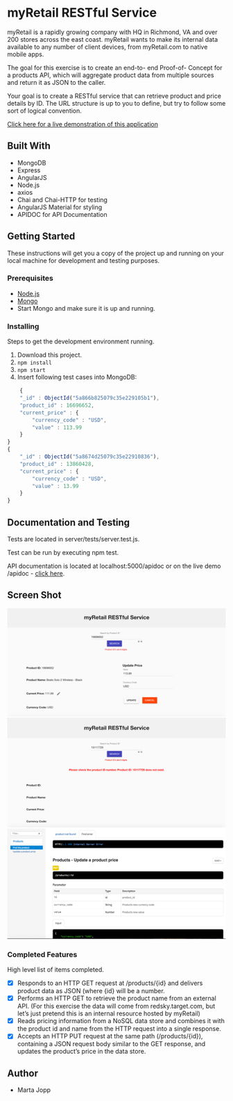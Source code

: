 # myRetail RESTful Service

myRetail is a rapidly growing company with HQ in Richmond, VA and over 200 stores across the east coast. myRetail wants to make its internal data available to any number of client devices, from myRetail.com to native mobile apps.

The goal for this exercise is to create an end-to- end Proof-of- Concept for a products API, which will aggregate product data from multiple sources and return it as JSON to the caller.

Your goal is to create a RESTful service that can retrieve product and price details by ID. The URL structure is up to you to define, but try to follow some sort of logical convention.

[Click here for a live demonstration of this application](https://morning-oasis-48913.herokuapp.com.)

## Built With

- MongoDB
- Express
- AngularJS 
- Node.js
- axios
- Chai and Chai-HTTP for testing
- AngularJS Material for styling
- APIDOC for API Documentation

## Getting Started

These instructions will get you a copy of the project up and running on your local machine for development and testing purposes. 

### Prerequisites

- [Node.js](https://nodejs.org/en/)
- [Mongo](https://www.mongodb.com/download-center?jmp=tutorials&_ga=2.157987642.1691954874.1515639811-1798030591.1515639811#enterprise)
- Start Mongo and make sure it is up and running.

### Installing

Steps to get the development environment running.

1. Download this project.
2. `npm install`
3. `npm start`
4. Insert following test cases into MongoDB:
```javascript
    {
    "_id" : ObjectId("5a866b825079c35e229105b1"),
    "product_id" : 16696652,
    "current_price" : {
        "currency_code" : "USD",
        "value" : 113.99
    }
}
{
    "_id" : ObjectId("5a8674d25079c35e22910836"),
    "product_id" : 13860428,
    "current_price" : {
        "currency_code" : "USD",
        "value" : 13.99
    }
}
```

## Documentation and Testing

Tests are located in server/tests/server.test.js.

Test can be run by executing npm test.

API documentation is located at localhost:5000/apidoc or on the live demo /apidoc - [click here](https://morning-oasis-48913.herokuapp.com/apidoc/).

## Screen Shot

![Product Found, Update](server/public/images/productupdate.png)
![Product Not Found](server/public/images/restful404.png)
![API Documentation Example - API docs can be found at localhost or on the live demo /apidoc](server/public/images/apidocexample.png)
### Completed Features

High level list of items completed.

- [x] Responds to an HTTP GET request at /products/{id} and delivers product data as JSON (where {id} will be a number.
- [x] Performs an HTTP GET to retrieve the product name from an external API. (For this exercise the data will come from redsky.target.com, but let’s just pretend this is an internal resource hosted by myRetail)
- [x] Reads pricing information from a NoSQL data store and combines it with the product id and name from the HTTP request into a single response.
- [x] Accepts an HTTP PUT request at the same path (/products/{id}),
containing a JSON request body similar to the GET response, and updates the product’s price in the data store.

## Author

* Marta Jopp